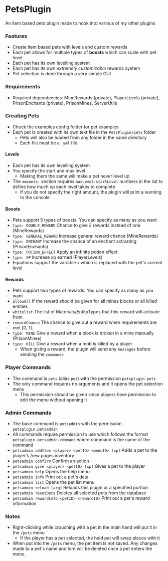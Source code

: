 # PetsPlugin
An item based pets plugin made to hook into various of my other plugins

### Features
- Create item based pets with levels and custom rewards
- Each pet allows for multiple types of **boosts** which can scale with pet level
- Each pet has its own levelling system
- Each pet has its own *extremely customizable* rewards system
- Pet selection is done through a very simple GUI

### Requirements
- Required dependencies: MineRewards (private), PlayerLevels (private), PrisonEnchants (private), PrisonMines, ServerUtils

### Creating Pets
- Check the examples config folder for pet examples
- Each pet is created with its own text file in the `PetsPlugin/pets` folder
  - Pets will also be loaded from any folder in the same directory
  - Each file must be a `.yml` file
#### Levels
- Each pet has its own levelling system
- You specify the start and max level
  - Making them the same will make a pet never level up
- The `amounts:` section requires `maxLevel-startLevel` numbers in the list to define how much xp each level takes to complete
  - If you do not specify the right amount, the plugin will print a warning to the console
#### Boosts
- Pets support 5 types of boosts. You can specify as many as you want
- `type: DOUBLE_REWARD` Chance to give 2 rewards instead of one (MineRewards)
- `type: GENERAL_REWARD` Increase general reward chance (MineRewards)
- `type: ENCHANT` Increase the chance of an enchant activating (PrisonEnchants)
- `type: POTION_EFFECT` Apply an infinite potion effect
- `type: XP` Increase xp earned (PlayerLevels)
- Equations support the variable `x` which is replaced with the pet's current level
#### Rewards
- Pets support two types of rewards. You can specify as many as you want
- `allowAll` If the reward should be given for all mines blocks or all killed entities
- `whitelist` The list of Materials/EntityTypes that this reward will activate from
- `rewardChance` The chance to give out a reward when requirements are met [0, 1].
- `type: MINE` Give a reward when a block is broken in a mine manually (PrisonMines)
- `type: KILL` Give a reward when a mob is killed by a player
  - When giving a reward, the plugin will send any `messages` before sending the `commands`

### Player Commands
- The command is `pets` (alias `pet`) with the permission `petsplugin.pets`
- The only command requires no arguments and it opens the pet selection menu
  - This permission should be given since players have permission to edit the menu without opening it

### Admin Commands
- The base command is `petsadmin` with the permission `petsplugin.petsadmin`
- All commands require permission to use which follows the format `petsplugin.petsadmin.command` where command is the name of the command
- `petsadmin addItem <player> <petID> <menuID> [xp]` Adds a pet to the player's /rew pages inventory
- `petsadmin confirm` Confirm an action
- `petsadmin give <player> <petID> [xp]` Gives a pet to the player
- `petsadmin help` Opens the help menu
- `petsadmin info` Print out a pet's data
- `petsadmin list` Opens the pet list menu
- `petsadmin reload [arg]` Reloads this plugin or a specified portion
- `petsadmin resetData` Deletes all selected pets from the database
- `petsadmin rewardInfo <petID> <rewardID>` Print out a pet's reward information

### Notes
- Right-clicking while crouching with a pet in the main hand will put it in the `/pets` menu
  - If the player has a pet selected, the held pet will swap places with it
- When put into the `/pets` menu, the pet item is not saved. Any changes made to a pet's name and lore will be deleted once a pet enters the menu.